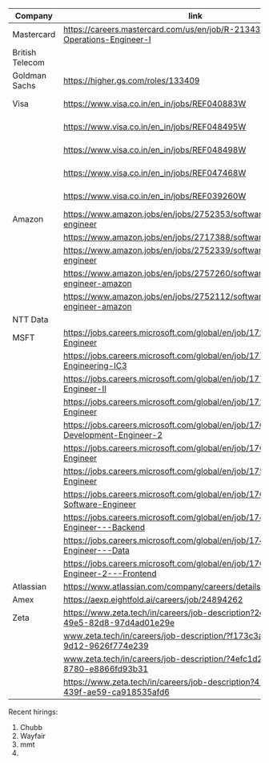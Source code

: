 
| Company         | link                                                                                     | Reference                    | Status    |
| --------------- | ---------------------------------------------------------------------------------------- | ---------------------------- | --------- |
| Mastercard      | https://careers.mastercard.com/us/en/job/R-213433/Enterprise-Operations-Engineer-I       | Rishabh                      |           |
| British Telecom |                                                                                          | Rishi Saraswat               |           |
| Goldman Sachs   | https://higher.gs.com/roles/133409                                                       | Rishabh                      |           |
| Visa            | https://www.visa.co.in/en_in/jobs/REF040883W                                             | Rishabh<br>Ayasharm@visa.com | sent mail |
|                 | https://www.visa.co.in/en_in/jobs/REF048495W                                             |                              | sent mail |
|                 | https://www.visa.co.in/en_in/jobs/REF048498W                                             |                              | sent mail |
|                 | https://www.visa.co.in/en_in/jobs/REF047468W                                             |                              | sent mail |
|                 | https://www.visa.co.in/en_in/jobs/REF039260W                                             |                              | sent mail |
| Amazon          | https://www.amazon.jobs/en/jobs/2752353/software-development-engineer                    | Rishabh                      |           |
|                 | https://www.amazon.jobs/en/jobs/2717388/software-dev-engineer                            |                              |           |
|                 | https://www.amazon.jobs/en/jobs/2752339/software-development-engineer                    |                              |           |
|                 | https://www.amazon.jobs/en/jobs/2757260/software-development-engineer-amazon             |                              |           |
|                 | https://www.amazon.jobs/en/jobs/2752112/software-development-engineer-amazon             |                              |           |
| NTT Data        |                                                                                          | Mukut                        |           |
| MSFT            | https://jobs.careers.microsoft.com/global/en/job/1727031/Software-Engineer               | Rishabh                      | referral  |
|                 | https://jobs.careers.microsoft.com/global/en/job/1771867/Software-Engineering-IC3        |                              | referral  |
|                 | https://jobs.careers.microsoft.com/global/en/job/1771841/Software-Engineer-II            |                              | referral  |
|                 | https://jobs.careers.microsoft.com/global/en/job/1727031/Software-Engineer               |                              | referral  |
|                 | https://jobs.careers.microsoft.com/global/en/job/1769278/Software-Development-Engineer-2 |                              | referral  |
|                 | https://jobs.careers.microsoft.com/global/en/job/1767451/Software-Engineer               |                              | referral  |
|                 | https://jobs.careers.microsoft.com/global/en/job/1754610/Software-Engineer               |                              |           |
|                 | https://jobs.careers.microsoft.com/global/en/job/1768982/Senior-Software-Engineer        |                              | referral  |
|                 | https://jobs.careers.microsoft.com/global/en/job/1744674/Software-Engineer---Backend     |                              |           |
|                 | https://jobs.careers.microsoft.com/global/en/job/1744715/Software-Engineer---Data        |                              |           |
|                 | https://jobs.careers.microsoft.com/global/en/job/1766348/Software-Engineer-2---Frontend  |                              | referral  |
| Atlassian       | https://www.atlassian.com/company/careers/details/11144                                  | Rishabh                      |           |
| Amex            | https://aexp.eightfold.ai/careers/job/24894262                                           | Rishabh                      |           |
| Zeta            | https://www.zeta.tech/in/careers/job-description?2e9dbd48-cefd-49e5-82d8-97d4ad01e29e    | Rishabh                      |           |
|                 | www.zeta.tech/in/careers/job-description/?f173c3aa-80c3-4c8c-9d12-9626f774e239           |                              |           |
|                 | www.zeta.tech/in/careers/job-description/?4efc1d29-c629-4e89-8780-e8866fd93b31           |                              |           |
|                 | https://www.zeta.tech/in/careers/job-description?41a151dd-457e-439f-ae59-ca918535afd6    |                              |           |


Recent hirings: 
1. Chubb
2. Wayfair
3. mmt
4. 